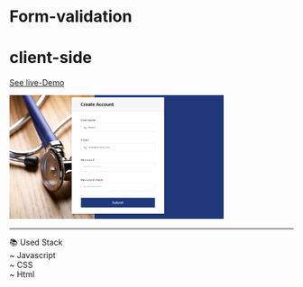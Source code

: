 # Form-validation
# client-side
[See live-Demo](https://cleverttech.github.io/Form-validation/)

<a href=„https://cleverttech.github.io/Form-validation/“><img src="https://github.com/Cleverttech/Form-validation/blob/main/demo.PNG" alt="demo-Image" margin="auto 0px" width="380" height="220"/></a>
<hr>

📚 Used Stack <br>
~ Javascript <br>
~ CSS <br>
~ Html
